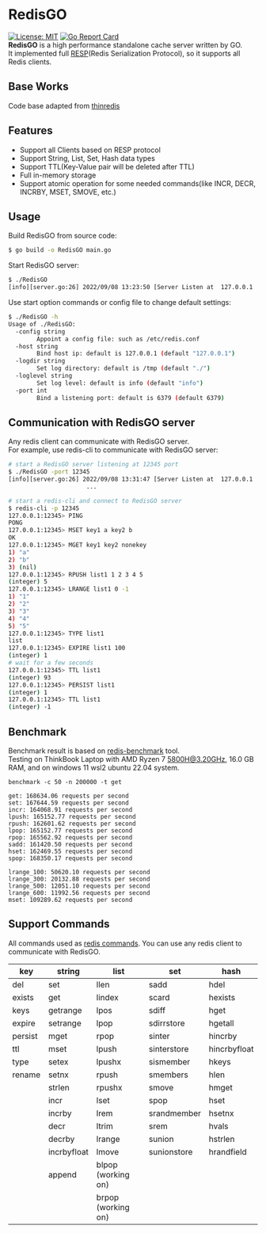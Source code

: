 # RedisGO

[![License: MIT](https://img.shields.io/badge/License-MIT-yellow.svg)](https://github.com/innovationb1ue/RedisGO/blob/main/LICENSE)
[![Go Report Card](https://goreportcard.com/badge/github.com/innovationb1ue/RedisGO)](https://goreportcard.com/report/github.com/innovationb1ue/RedisGO)  
**RedisGO** is a high performance standalone cache server written by GO.  
It implemented full [RESP](https://redis.io/docs/reference/protocol-spec/)(Redis Serialization Protocol), so it supports
all Redis clients.


## Base Works
Code base adapted from 
[thinredis](https://github.com/innovationb1ue/RedisGO)


## Features

* Support all Clients based on RESP protocol
* Support String, List, Set, Hash data types
* Support TTL(Key-Value pair will be deleted after TTL)
* Full in-memory storage
* Support atomic operation for some needed commands(like INCR, DECR, INCRBY, MSET, SMOVE, etc.)

## Usage
Build RedisGO from source code:
```bash
$ go build -o RedisGO main.go
```
Start RedisGO server:
```bash
$ ./RedisGO
[info][server.go:26] 2022/09/08 13:23:50 [Server Listen at  127.0.0.1 : 6379]
```
Use start option commands or config file to change default settings:
```bash 
$ ./RedisGO -h
Usage of ./RedisGO:
  -config string
        Appoint a config file: such as /etc/redis.conf
  -host string
        Bind host ip: default is 127.0.0.1 (default "127.0.0.1")
  -logdir string
        Set log directory: default is /tmp (default "./")
  -loglevel string
        Set log level: default is info (default "info")
  -port int
        Bind a listening port: default is 6379 (default 6379)
```
## Communication with RedisGO server
Any redis client can communicate with RedisGO server.  
For example, use redis-cli to communicate with RedisGO server:

```bash
# start a RedisGO server listening at 12345 port
$ ./RedisGO -port 12345
[info][server.go:26] 2022/09/08 13:31:47 [Server Listen at  127.0.0.1 : 12345]
                      ...

# start a redis-cli and connect to RedisGO server
$ redis-cli -p 12345
127.0.0.1:12345> PING
PONG
127.0.0.1:12345> MSET key1 a key2 b
OK
127.0.0.1:12345> MGET key1 key2 nonekey
1) "a"
2) "b"
3) (nil)
127.0.0.1:12345> RPUSH list1 1 2 3 4 5
(integer) 5
127.0.0.1:12345> LRANGE list1 0 -1
1) "1"
2) "2"
3) "3"
4) "4"
5) "5"
127.0.0.1:12345> TYPE list1
list
127.0.0.1:12345> EXPIRE list1 100
(integer) 1
# wait for a few seconds
127.0.0.1:12345> TTL list1
(integer) 93
127.0.0.1:12345> PERSIST list1
(integer) 1
127.0.0.1:12345> TTL list1
(integer) -1
```


## Benchmark

Benchmark result is based on [redis-benchmark](https://redis.io/topics/benchmarks) tool.  
Testing on ThinkBook Laptop with AMD Ryzen 7 5800H@3.20GHz, 16.0 GB RAM, and on windows 11 wsl2 ubuntu 22.04 system.

`benchmark -c 50 -n 200000 -t get`

```text
get: 168634.06 requests per second
set: 167644.59 requests per second
incr: 164068.91 requests per second
lpush: 165152.77 requests per second
rpush: 162601.62 requests per second
lpop: 165152.77 requests per second
rpop: 165562.92 requests per second
sadd: 161420.50 requests per second
hset: 162469.55 requests per second
spop: 168350.17 requests per second

lrange_100: 50620.10 requests per second
lrange_300: 20132.88 requests per second
lrange_500: 12051.10 requests per second
lrange_600: 11992.56 requests per second
mset: 109289.62 requests per second
```

## Support Commands
All commands used as [redis commands](https://redis.io/commands/). You can use any redis client to communicate with RedisGO.

| key     | string      | list               | set         | hash         |
|---------|-------------|--------------------|-------------|--------------|
| del     | set         | llen               | sadd        | hdel         |
| exists  | get         | lindex             | scard       | hexists      |
| keys    | getrange    | lpos               | sdiff       | hget         |
| expire  | setrange    | lpop               | sdirrstore  | hgetall      |
| persist | mget        | rpop               | sinter      | hincrby      |
| ttl     | mset        | lpush              | sinterstore | hincrbyfloat |
| type    | setex       | lpushx             | sismember   | hkeys        |
| rename  | setnx       | rpush              | smembers    | hlen         |
|         | strlen      | rpushx             | smove       | hmget        |
|         | incr        | lset               | spop        | hset         |
|         | incrby      | lrem               | srandmember | hsetnx       |
|         | decr        | ltrim              | srem        | hvals        |
|         | decrby      | lrange             | sunion      | hstrlen      |
|         | incrbyfloat | lmove              | sunionstore | hrandfield   |
|         | append      | blpop (working on) |             |              |
|         |             | brpop (working on) |             |
